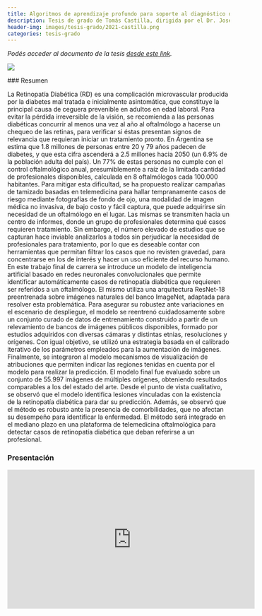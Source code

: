 ```yaml
---
title: Algoritmos de aprendizaje profundo para soporte al diagnóstico de la retinopatía diabética en fotografías de fondo de ojo
description: Tesis de grado de Tomás Castilla, dirigida por el Dr. José Ignacio Orlando y el Dr. Ignacio Larrabide.
header-img: images/tesis-grado/2021-castilla.png
categories: tesis-grado
---
```


*Podés acceder al documento de la tesis [desde este link](https://www.ridaa.unicen.edu.ar/items/e373670e-041f-42f1-a660-3d8f9fc01dc2).*

<div class="image-post-container">
    <img src="/images/tesis-grado/2021-castilla.png"/>
</div>

### Resumen

La Retinopatía Diabética (RD) es una complicación microvascular producida por la diabetes mal tratada e inicialmente asintomática, que constituye la principal causa de ceguera prevenible en adultos en edad laboral. Para evitar la pérdida irreversible de la visión, se recomienda a las personas diabéticas concurrir al menos una vez al año al oftalmólogo a hacerse un chequeo de las retinas, para verificar si éstas presentan signos de relevancia que requieran iniciar un tratamiento pronto. En Argentina se estima que 1.8 millones de personas entre 20 y 79 años padecen de diabetes, y que esta cifra ascenderá a 2.5 millones hacia 2050 (un 6.9% de la población adulta del país). Un 77% de estas personas no cumple con el control oftalmológico anual, presumiblemente a raíz de la limitada cantidad de profesionales disponibles, calculada en 8 oftalmólogos cada 100.000 habitantes. Para mitigar esta dificultad, se ha propuesto realizar campañas de tamizado basadas en telemedicina para hallar tempranamente casos de riesgo mediante fotografías de fondo de ojo, una modalidad de imagen médica no invasiva, de bajo costo y fácil captura, que puede adquirirse sin necesidad de un oftalmólogo en el lugar. Las mismas se transmiten hacia un centro de informes, donde un grupo de profesionales determina qué casos requieren tratamiento. Sin embargo, el número elevado de estudios que se capturan hace inviable analizarlos a todos sin perjudicar la necesidad de profesionales para tratamiento, por lo que es deseable contar con herramientas que permitan filtrar los casos que no revisten gravedad, para concentrarse en los de interés y hacer un uso eficiente del recurso humano. En este trabajo final de carrera se introduce un modelo de inteligencia artificial basado en redes neuronales convolucionales que permite identificar automáticamente casos de retinopatía diabética que requieren ser referidos a un oftalmólogo. El mismo utiliza una arquitectura ResNet-18 preentrenada sobre imágenes naturales del banco ImageNet, adaptada para resolver esta problemática. Para asegurar su robustez ante variaciones en el escenario de despliegue, el modelo se reentrenó cuidadosamente sobre un conjunto curado de datos de entrenamiento construido a partir de un relevamiento de bancos de imágenes públicos disponibles, formado por estudios adquiridos con diversas cámaras y distintas etnias, resoluciones y orígenes. Con igual objetivo, se utilizó una estrategia basada en el calibrado iterativo de los parámetros empleados para la aumentación de imágenes. Finalmente, se integraron al modelo mecanismos de visualización de atribuciones que permiten indicar las regiones tenidas en cuenta por el modelo para realizar la predicción. El modelo final fue evaluado sobre un conjunto de 55.997 imágenes de múltiples orígenes, obteniendo resultados comparables a los del estado del arte. Desde el punto de vista cualitativo, se observó que el modelo identifica lesiones vinculadas con la existencia de la retinopatía diabética para dar su predicción. Además, se observó que el método es robusto ante la presencia de comorbilidades, que no afectan su desempeño para identificar la enfermedad. El método será integrado en el mediano plazo en una plataforma de telemedicina oftalmológica para detectar casos de retinopatía diabética que deban referirse a un profesional.

### Presentación

<iframe width="560" height="315" src="https://www.youtube.com/embed/Y1JbSWftTXY?si=4NwxH-AKcNkwSyix" title="YouTube video player" frameborder="0" allow="accelerometer; autoplay; clipboard-write; encrypted-media; gyroscope; picture-in-picture; web-share" referrerpolicy="strict-origin-when-cross-origin" allowfullscreen></iframe>